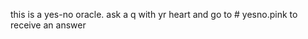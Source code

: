<!DOCTYPE>
<html>
<p>this is a yes-no oracle. ask a q with yr heart and go to
<a ref="yesno.pink"># yesno.pink</a>
  to receive an answer</p>
  </html>
